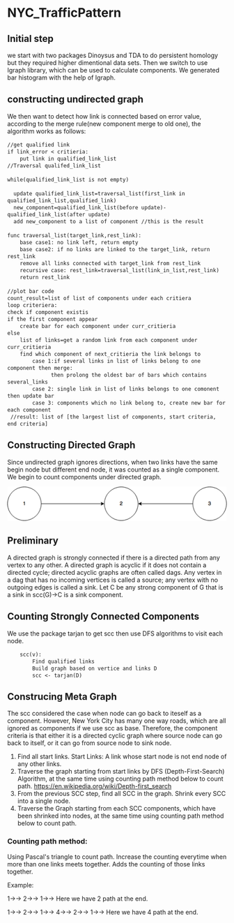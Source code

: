 # NYC_TrafficPattern
## Initial step
we start with two packages Dinoysus and TDA to do persistent homology but they required higher dimentional data sets. Then we switch to use Igraph library, which can be used to calculate components. We generated bar histogram with the help of Igraph.

## constructing undirected graph
We then want to detect how link is connected based on error value, according to the merge rule(new component merge to old one), the algorithm works as follows:

    //get qualified link     
    if link_error < critieria:  
        put link in qualified_link_list  
    //Traversal qualifed_link_list
    
    while(qualified_link_list is not empty)
      
      update qualified_link_list=traversal_list(first_link in qualified_link_list,qualified_link)
      new_component=qualified_link_list(before update)-qualified_link_list(after update)
      add new_component to a list of component //this is the result
        
    func traversal_list(target_link,rest_link):  
        base case1: no link left, return empty  
        base case2: if no links are linked to the target_link, return rest_link  
        remove all links connected with target_link from rest_link  
        recursive case: rest_link=traversal_list(link_in_list,rest_link)
        return rest_link
        
    //plot bar code
    count_result=list of list of components under each critiera
    loop criteriera:
    check if component existis 
    if the first component appear
        create bar for each component under curr_critieria
    else 
        list of links=get a random link from each component under curr_critieria
        find which component of next_critieria the link belongs to
            case 1:if several links in list of links belong to one component then merge:
                  then prolong the oldest bar of bars which contains several_links
            case 2: single link in list of links belongs to one comonent then update bar
            case 3: components which no link belong to, create new bar for each component
     //result: list of [the largest list of components, start criteria, end criteria]

## Constructing Directed Graph
Since undirected graph ignores directions, when two links have the same begin node but different end node, it was counted as a single component. We begin to count components under directed graph.

![Picture](https://github.com/zionward/NYC_TrafficPattern/blob/master/1702/diagram/Untitled%20Diagram.png?raw=true)

## Preliminary
A directed graph is strongly connected if there is a directed path from any vertex to any other. A directed graph is acyclic if it does not contain a directed cycle; directed acyclic graphs are often called dags.
Any vertex in a dag that has no incoming vertices is called a source; any vertex with no outgoing edges is called a sink. 
Let C be any strong component of G that is a sink in scc(G)->C is a sink component.

## Counting Strongly Connected Components
We use the package tarjan to get scc then use DFS algorithms to visit each node.
```
    scc(v):
        Find qualified links
        Build graph based on vertice and links D
        scc <- tarjan(D)
```

## Construcing Meta Graph
The scc considered the case when node can go back to iteself as a component. However, New York City has many one way roads, which are all ignored as components if we use scc as base. Therefore, the component criteria is that either it is a directed cyclic graph where source node can go back to itself, or it can go from source node to sink node. 
 
1. Find all start links.
    Start Links: A link whose start node is not end node of any other links.
2. Traverse the graph starting from start links by DFS (Depth-First-Search) Algorithm, at the same time using counting path method below to count path.
    https://en.wikipedia.org/wiki/Depth-first_search
3. From the previous SCC step, find all SCC in the graph. Shrink every SCC into a single node.
4. Traverse the Graph starting from each SCC components, which have been shrinked into nodes, at the same time using counting path method below to count path.

### Counting path method:
Using Pascal's triangle  to count path. Increase the counting everytime when more than one links meets together. Adds the counting of those links together.

Example:

1->->
    2->-> 
1->->
Here we have 2 path at the end.

1->->
    2->->
1->->   4->->
    2->->
1->->
Here we have 4 path at the end.
